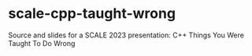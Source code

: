 # scale-cpp-taught-wrong
Source and slides for a SCALE 2023 presentation: C++ Things You Were Taught To Do Wrong
